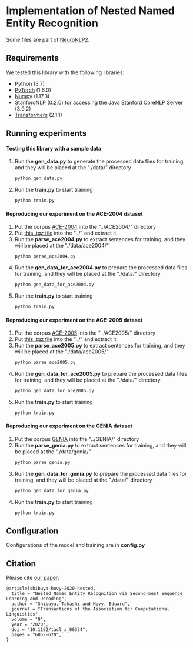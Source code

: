 # Implementation of Nested Named Entity Recognition

Some files are part of [NeuroNLP2](https://github.com/XuezheMax/NeuroNLP2).

## Requirements

We tested this library with the following libraries:

* Python (3.7)
* [PyTorch](https://github.com/pytorch/pytorch) (1.6.0)
* [Numpy](https://github.com/numpy/numpy) (1.17.3)
* [StanfordNLP](https://github.com/stanfordnlp/stanfordnlp) (0.2.0) for accessing the Java Stanford CoreNLP Server (3.9.2)
* [Transformers](https://github.com/huggingface/transformers) (2.1.1)

## Running experiments

#### Testing this library with a sample data

1. Run the **gen_data.py** to generate the processed data files for training, and they will be placed at the "./data/" directory
   ```bash
   python gen_data.py
   ```
2. Run the **train.py** to start training
   ```bash
   python train.py
   ```

#### Reproducing our experiment on the ACE-2004 dataset

1. Put the corpus [ACE-2004](https://catalog.ldc.upenn.edu/LDC2005T09) into the "../ACE2004/" directory
2. Put [this .tgz file](http://www.statnlp.org/research/ie/code/statnlp-mentionextraction.v0.2.tgz) into the "../" and extract it
3. Run the **parse_ace2004.py** to extract sentences for training, and they will be placed at the "./data/ace2004/"
   ```bash
   python parse_ace2004.py
   ```
4. Run the **gen_data_for_ace2004.py** to prepare the processed data files for training, and they will be placed at the "./data/" directory
   ```bash
   python gen_data_for_ace2004.py
   ```
5. Run the **train.py** to start training
   ```bash
   python train.py
   ```

#### Reproducing our experiment on the ACE-2005 dataset

1. Put the corpus [ACE-2005](https://catalog.ldc.upenn.edu/LDC2006T06) into the "../ACE2005/" directory
2. Put [this .tgz file](http://www.statnlp.org/research/ie/code/statnlp-mentionextraction.v0.2.tgz) into the "../" and extract it
3. Run the **parse_ace2005.py** to extract sentences for training, and they will be placed at the "./data/ace2005/"
   ```bash
   python parse_ace2005.py
   ```
4. Run the **gen_data_for_ace2005.py** to prepare the processed data files for training, and they will be placed at the "./data/" directory
   ```bash
   python gen_data_for_ace2005.py
   ```
5. Run the **train.py** to start training
   ```bash
   python train.py
   ```

#### Reproducing our experiment on the GENIA dataset

1. Put the corpus [GENIA](http://www.geniaproject.org/genia-corpus/pos-annotation) into the "../GENIA/" directory
2. Run the **parse_genia.py** to extract sentences for training, and they will be placed at the "./data/genia/"
   ```bash
   python parse_genia.py
   ```
3. Run the **gen_data_for_genia.py** to prepare the processed data files for training, and they will be placed at the "./data/" directory
   ```bash
   python gen_data_for_genia.py
   ```
4. Run the **train.py** to start training
   ```bash
   python train.py
   ```

## Configuration

Configurations of the model and training are in **config.py**

## Citation

Please cite [our paper](https://www.mitpressjournals.org/doi/full/10.1162/tacl_a_00334):

```
@article{shibuya-hovy-2020-nested,
  title = "Nested Named Entity Recognition via Second-best Sequence Learning and Decoding",
  author = "Shibuya, Takashi and Hovy, Eduard",
  journal = "Transactions of the Association for Computational Linguistics",
  volume = "8",
  year = "2020",
  doi = "10.1162/tacl_a_00334",
  pages = "605--620",
}
```

